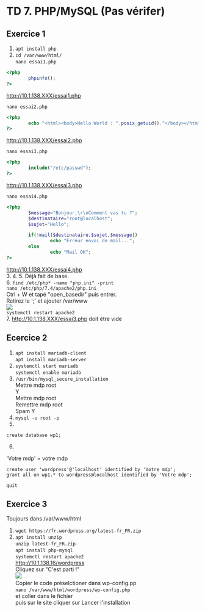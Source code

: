 # TD 7. PHP/MySQL (Pas vérifer)  
  
## Exercice 1  
  
1. `apt install php`  
2. `cd /var/www/html/`  
`nano essai1.php`  
```php
<?php
        phpinfo();
?>
```  
http://10.1.138.XXX/essai1.php  
  
`nano essai2.php`  
```php
<?php
        echo "<html><body>Hello World : ".posix_getuid()."</body></html>";
?>
```  
http://10.1.138.XXX/essai2.php  
  
`nano essai3.php`  
```php
<?php
        include("/etc/passwd");
?>
```  
http://10.1.138.XXX/essai3.php  
  
`nano essai4.php`  
```php
<?php
        $message="Bonjour,\r\nComment vas tu ?";
        $destinataire="root@localhost";
        $sujet="Hello";

        if(!mail($destinataire,$sujet,$message))
                echo "Erreur envoi de mail...";
        else
                echo "Mail OK";
?>
```  
http://10.1.138.XXX/essai4.php  
3. 4.​ 5.​ Déjà fait de base.  
6. `find /etc/php* -name "php.ini" -print`  
`nano /etc/php/7.4/apache2/php.ini`  
Ctrl + W et tapé "open_basedir" puis entrer.  
Retirez le ';' et ajouter /var/www  
![](https://cdn.discordapp.com/attachments/953598178920374313/953604056910270524/unknown.png)  
`systemctl restart apache2`  
7. http://10.1.138.XXX/essai3.php doit être vide  
## Ecercice 2  
1. `apt install mariadb-client`  
`apt install mariadb-server`  
2. `systemctl start mariadb`  
`systemctl enable mariadb`  
3. `/usr/bin/mysql_secure_installation`  
Mettre mdp root  
Y  
Mettre mdp root  
Remettre mdp root  
Spam Y  
4. `mysql -u root -p`  
5.  
```mysql
create database wp1;
```  
6.  
'Votre mdp' = votre mdp  
```mysql
create user 'wordpress'@'localhost' identified by 'Votre mdp';
grant all on wp1.* to wordpress@localhost identified by 'Votre mdp';
```  
  
```mysql
quit
```  
  
## Exercice 3
Toujours dans /var/www/html  
1. `wget https://fr.wordpress.org/latest-fr_FR.zip`  
2. `apt install unzip`  
`unzip latest-fr_FR.zip`  
`apt install php-mysql`  
`systemctl restart apache2`  
http://10.1.138.16/wordpress  
Cliquez sur "C'est parti !"  
![](https://cdn.discordapp.com/attachments/953598178920374313/953623742691561552/unknown.png)  
Copier le code préselctioner dans wp-config.pp  
`nano /var/www/html/wordpress/wp-config.php`  
et coller dans le fichier  
puis sur le site cliquer sur Lancer l'installation  
